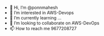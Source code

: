 - 👋 Hi, I’m @ponnmahesh
- 👀 I’m interested in AWS-Devops
- 🌱 I’m currently learning ...
- 💞️ I’m looking to collaborate on AWS-DevOps
- 📫 How to reach me 9677208727

<!---
Ponnmahesh/Ponnmahesh is a ✨ special ✨ repository because its `README.md` (this file) appears on your GitHub profile.
You can click the Preview link to take a look at your changes.
--->
